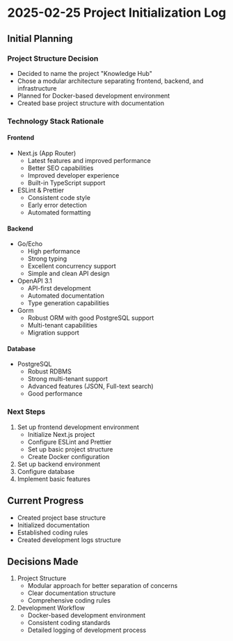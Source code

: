 # 2025-02-25 Project Initialization Log

## Initial Planning

### Project Structure Decision
- Decided to name the project "Knowledge Hub"
- Chose a modular architecture separating frontend, backend, and infrastructure
- Planned for Docker-based development environment
- Created base project structure with documentation

### Technology Stack Rationale

#### Frontend
- Next.js (App Router)
  - Latest features and improved performance
  - Better SEO capabilities
  - Improved developer experience
  - Built-in TypeScript support
- ESLint & Prettier
  - Consistent code style
  - Early error detection
  - Automated formatting

#### Backend
- Go/Echo
  - High performance
  - Strong typing
  - Excellent concurrency support
  - Simple and clean API design
- OpenAPI 3.1
  - API-first development
  - Automated documentation
  - Type generation capabilities
- Gorm
  - Robust ORM with good PostgreSQL support
  - Multi-tenant capabilities
  - Migration support

#### Database
- PostgreSQL
  - Robust RDBMS
  - Strong multi-tenant support
  - Advanced features (JSON, Full-text search)
  - Good performance

### Next Steps
1. Set up frontend development environment
   - Initialize Next.js project
   - Configure ESLint and Prettier
   - Set up basic project structure
   - Create Docker configuration
2. Set up backend environment
3. Configure database
4. Implement basic features

## Current Progress
- Created project base structure
- Initialized documentation
- Established coding rules
- Created development logs structure

## Decisions Made
1. Project Structure
   - Modular approach for better separation of concerns
   - Clear documentation structure
   - Comprehensive coding rules
2. Development Workflow
   - Docker-based development environment
   - Consistent coding standards
   - Detailed logging of development process